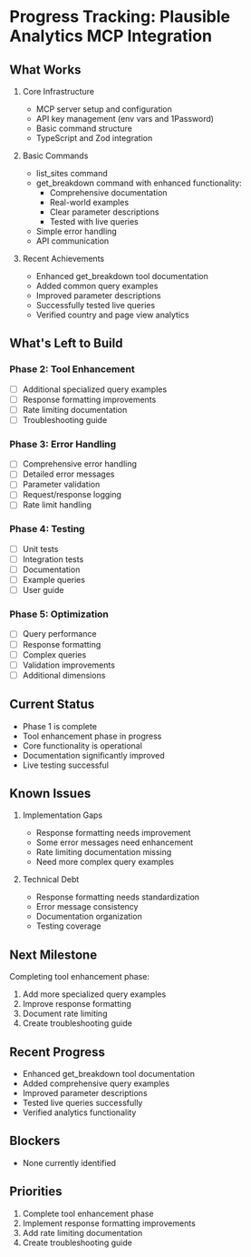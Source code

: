 # Progress Tracking: Plausible Analytics MCP Integration

## What Works

1. Core Infrastructure

   - MCP server setup and configuration
   - API key management (env vars and 1Password)
   - Basic command structure
   - TypeScript and Zod integration

2. Basic Commands

   - list_sites command
   - get_breakdown command with enhanced functionality:
     - Comprehensive documentation
     - Real-world examples
     - Clear parameter descriptions
     - Tested with live queries
   - Simple error handling
   - API communication

3. Recent Achievements
   - Enhanced get_breakdown tool documentation
   - Added common query examples
   - Improved parameter descriptions
   - Successfully tested live queries
   - Verified country and page view analytics

## What's Left to Build

### Phase 2: Tool Enhancement

- [ ] Additional specialized query examples
- [ ] Response formatting improvements
- [ ] Rate limiting documentation
- [ ] Troubleshooting guide

### Phase 3: Error Handling

- [ ] Comprehensive error handling
- [ ] Detailed error messages
- [ ] Parameter validation
- [ ] Request/response logging
- [ ] Rate limit handling

### Phase 4: Testing

- [ ] Unit tests
- [ ] Integration tests
- [ ] Documentation
- [ ] Example queries
- [ ] User guide

### Phase 5: Optimization

- [ ] Query performance
- [ ] Response formatting
- [ ] Complex queries
- [ ] Validation improvements
- [ ] Additional dimensions

## Current Status

- Phase 1 is complete
- Tool enhancement phase in progress
- Core functionality is operational
- Documentation significantly improved
- Live testing successful

## Known Issues

1. Implementation Gaps

   - Response formatting needs improvement
   - Some error messages need enhancement
   - Rate limiting documentation missing
   - Need more complex query examples

2. Technical Debt
   - Response formatting needs standardization
   - Error message consistency
   - Documentation organization
   - Testing coverage

## Next Milestone

Completing tool enhancement phase:

1. Add more specialized query examples
2. Improve response formatting
3. Document rate limiting
4. Create troubleshooting guide

## Recent Progress

- Enhanced get_breakdown tool documentation
- Added comprehensive query examples
- Improved parameter descriptions
- Tested live queries successfully
- Verified analytics functionality

## Blockers

- None currently identified

## Priorities

1. Complete tool enhancement phase
2. Implement response formatting improvements
3. Add rate limiting documentation
4. Create troubleshooting guide
